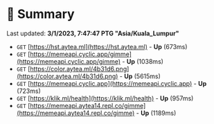 # 📖 Summary
Last updated: **3/1/2023, 7:47:47 PTG "Asia/Kuala_Lumpur"**

- `GET` [https://hst.aytea.ml](https://hst.aytea.ml) - **Up** (673ms)
- `GET` [https://memeapi.cyclic.app/gimme](https://memeapi.cyclic.app/gimme) - **Up** (1038ms)
- `GET` [https://color.aytea.ml/4b31d6.png](https://color.aytea.ml/4b31d6.png) - **Up** (5615ms)
- `GET` [https://memeapi.cyclic.app](https://memeapi.cyclic.app) - **Up** (723ms)
- `GET` [https://klik.ml/health](https://klik.ml/health) - **Up** (957ms)
- `GET` [https://memeapi.aytea14.repl.co/gimme](https://memeapi.aytea14.repl.co/gimme) - **Up** (1189ms)
